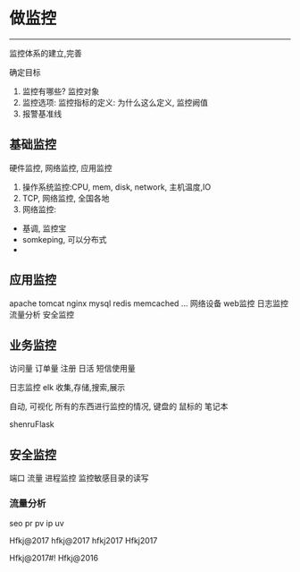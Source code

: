 # 做监控
---
监控体系的建立,完善

确定目标
1. 监控有哪些? 监控对象
2. 监控选项: 监控指标的定义: 为什么这么定义, 监控阙值
3. 报警基准线

## 基础监控
硬件监控, 网络监控, 应用监控
1. 操作系统监控:CPU, mem, disk, network, 主机温度,IO
2. TCP, 网络监控, 全国各地
3. 网络监控:
  - 基调, 监控宝
  - somkeping, 可以分布式
  - 
## 应用监控
apache
tomcat
nginx
mysql
redis
memcached
...
网络设备
web监控
日志监控
流量分析
安全监控

## 业务监控
访问量
订单量
注册
日活
短信使用量

日志监控
elk
收集,存储,搜索,展示

自动, 可视化
所有的东西进行监控的情况, 键盘的 鼠标的 笔记本

shenruFlask

## 安全监控
端口
流量
进程监控
监控敏感目录的读写

### 流量分析
seo
pr
pv
ip
uv

Hfkj@2017
hfkj@2017
hfkj2017
Hfkj2017

Hfkj@2017#!
Hfkj@2016
